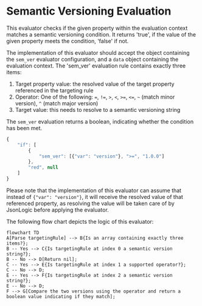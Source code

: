 # Semantic Versioning Evaluation

This evaluator checks if the given property within the evaluation context matches a semantic versioning condition.
It returns 'true', if the value of the given property meets the condition, 'false' if not.

The implementation of this evaluator should accept the object containing the `sem_ver` evaluator
configuration, and a `data` object containing the evaluation context.
The 'sem_ver' evaluation rule contains exactly three items:

1. Target property value: the resolved value of the target property referenced in the targeting rule
2. Operator: One of the following: `=`, `!=`, `>`, `<`, `>=`, `<=`, `~` (match minor version), `^` (match major version)
3. Target value: this needs to resolve to a semantic versioning string

The `sem_ver` evaluation returns a boolean, indicating whether the condition has been met.

```js
{
    "if": [
        {
            "sem_ver": [{"var": "version"}, ">=", "1.0.0"]
        },
        "red", null
    ]
}
```

Please note that the implementation of this evaluator can assume that instead of `{"var": "version"}`, it will receive
the resolved value of that referenced property, as resolving the value will be taken care of by JsonLogic before
applying the evaluator.

The following flow chart depicts the logic of this evaluator:

```mermaid
flowchart TD
A[Parse targetingRule] --> B{Is an array containing exactly three items?};
B -- Yes --> C{Is targetingRule at index 0 a semantic version string?};
B -- No --> D[Return nil];
C -- Yes --> E{Is targetingRule at index 1 a supported operator?};
C -- No --> D;
E -- Yes --> F{Is targetingRule at index 2 a semantic version string?};
E -- No --> D;
F --> G[Compare the two versions using the operator and return a boolean value indicating if they match];
```
